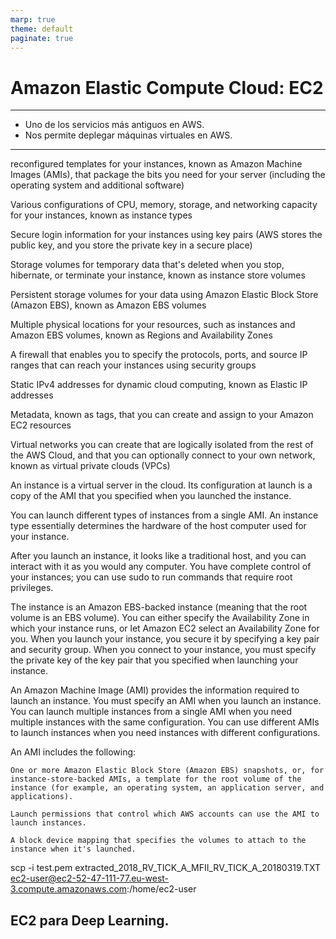 ```yaml
---
marp: true
theme: default
paginate: true
---
```


<style>
img[alt~="center"] {
  display: block;
  margin: 0 auto;
}
</style>

# Amazon Elastic Compute Cloud: EC2

---

- Uno de los servicios más antiguos en AWS.
- Nos permite deplegar máquinas virtuales en AWS.

---



reconfigured templates for your instances, known as Amazon Machine Images (AMIs), that package the bits you need for your server (including the operating system and additional software)

Various configurations of CPU, memory, storage, and networking capacity for your instances, known as instance types

Secure login information for your instances using key pairs (AWS stores the public key, and you store the private key in a secure place)

Storage volumes for temporary data that's deleted when you stop, hibernate, or terminate your instance, known as instance store volumes

Persistent storage volumes for your data using Amazon Elastic Block Store (Amazon EBS), known as Amazon EBS volumes

Multiple physical locations for your resources, such as instances and Amazon EBS volumes, known as Regions and Availability Zones

A firewall that enables you to specify the protocols, ports, and source IP ranges that can reach your instances using security groups

Static IPv4 addresses for dynamic cloud computing, known as Elastic IP addresses

Metadata, known as tags, that you can create and assign to your Amazon EC2 resources

Virtual networks you can create that are logically isolated from the rest of the AWS Cloud, and that you can optionally connect to your own network, known as virtual private clouds (VPCs)



An instance is a virtual server in the cloud. Its configuration at launch is a copy of the AMI that you specified when you launched the instance.

You can launch different types of instances from a single AMI. An instance type essentially determines the hardware of the host computer used for your instance. 

After you launch an instance, it looks like a traditional host, and you can interact with it as you would any computer. You have complete control of your instances; you can use sudo to run commands that require root privileges. 






The instance is an Amazon EBS-backed instance (meaning that the root volume is an EBS volume). You can either specify the Availability Zone in which your instance runs, or let Amazon EC2 select an Availability Zone for you. When you launch your instance, you secure it by specifying a key pair and security group. When you connect to your instance, you must specify the private key of the key pair that you specified when launching your instance. 






An Amazon Machine Image (AMI) provides the information required to launch an instance. You must specify an AMI when you launch an instance. You can launch multiple instances from a single AMI when you need multiple instances with the same configuration. You can use different AMIs to launch instances when you need instances with different configurations.

An AMI includes the following:

    One or more Amazon Elastic Block Store (Amazon EBS) snapshots, or, for instance-store-backed AMIs, a template for the root volume of the instance (for example, an operating system, an application server, and applications).

    Launch permissions that control which AWS accounts can use the AMI to launch instances.

    A block device mapping that specifies the volumes to attach to the instance when it's launched.










scp -i test.pem extracted_2018_RV_TICK_A_MFII_RV_TICK_A_20180319.TXT ec2-user@ec2-52-47-111-77.eu-west-3.compute.amazonaws.com:/home/ec2-user


## EC2 para Deep Learning.


